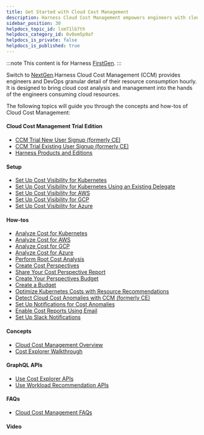 ```yaml
---
title: Get Started with Cloud Cost Management
description: Harness Cloud Cost Management empowers engineers with cloud cost visibility of their apps, microservices, and clusters.
sidebar_position: 30
helpdocs_topic_id: lxm71lb7th
helpdocs_category_id: 0v0om5p9af
helpdocs_is_private: false
helpdocs_is_published: true
---
```


:::note
This content is for Harness [FirstGen](../../getting-started/harness-first-gen-vs-harness-next-gen.md). 
:::

Switch to [NextGen](../../cloud-cost-management/1-onboard-with-cloud-cost-management/cloud-cost-management-overview/harness-key-cloud-cost-concepts.md).Harness Cloud Cost Management (CCM) provides engineers and DevOps granular detail of their resource consumption hourly. It is designed to bring cloud cost analysis and management into the hands of the engineers consuming cloud resources.

The following topics will guide you through the concepts and how-tos of Cloud Cost Management:

#### Cloud Cost Management Trial Edition

* [CCM Trial New User Signup (formerly CE)](../cloud-cost-management/new-to-ccm-get-started-with-a-trial/setup-ce-harness-editions.md)
* [CCM Trial Existing User Signup (formerly CE)](../cloud-cost-management/new-to-ccm-get-started-with-a-trial/ce-trial-existing-user-signup.md)
* [Harness Products and Editions](harness-editions.md)

#### Setup

* [Set Up Cost Visibility for Kubernetes](../cloud-cost-management/setup-cost-visibility/enable-ce-by-adding-a-delegate.md)
* [Set Up Cost Visibility for Kubernetes Using an Existing Delegate](../cloud-cost-management/setup-cost-visibility/enable-continuous-efficiency-for-kubernetes.md)
* [Set Up Cost Visibility for AWS](../cloud-cost-management/setup-cost-visibility/enable-continuous-efficiency-for-aws.md)
* [Set Up Cost Visibility for GCP](../cloud-cost-management/setup-cost-visibility/enable-cloud-efficiency-for-google-cloud-platform-gcp.md)
* [Set Up Cost Visibility for Azure](../cloud-cost-management/setup-cost-visibility/set-up-cost-visibility-for-azure.md)

#### How-tos

* [Analyze Cost for Kubernetes](../cloud-cost-management/root-cost-analysis/analyze-cost-trends-across-clusters.md)
* [Analyze Cost for AWS](../cloud-cost-management/root-cost-analysis/analyze-cost-trends-for-aws.md)
* [Analyze Cost for GCP](../cloud-cost-management/root-cost-analysis/analyze-cost-for-gcp.md)
* [Analyze Cost for Azure](../cloud-cost-management/root-cost-analysis/analyze-cost-for-azure.md)
* [Perform Root Cost Analysis](../cloud-cost-management/root-cost-analysis/perform-root-cause-analysis.md)
* [Create Cost Perspectives](../cloud-cost-management/ccm-perspectives/perspectives.md)
* [Share Your Cost Perspective Report](../cloud-cost-management/ccm-perspectives/share-report-in-cost-perspectives.md)
* [Create Your Perspectives Budget](../cloud-cost-management/ccm-perspectives/create-your-perspectives-budget.md)
* [Create a Budget](../cloud-cost-management/ccm-budgets/create-a-budget.md)
* [Optimize Kubernetes Costs with Resource Recommendations](../cloud-cost-management/ccm-recommendations/recommendations.md)
* [Detect Cloud Cost Anomalies with CCM (formerly CE)](../cloud-cost-management/ccm-anomaly-detection/detect-cost-anomalies-with-ce.md)
* [Set Up Notifications for Cost Anomalies](../cloud-cost-management/ccm-anomaly-detection/set-up-notifications-for-cost-anomalies.md)
* [Enable Cost Reports Using Email](../cloud-cost-management/cost-report/set-communications.md)
* [Set Up Slack Notifications](../cloud-cost-management/cost-report/set-up-slack-notifications.md)

#### Concepts

* [Cloud Cost Management Overview](../../cloud-cost-management/1-onboard-with-cloud-cost-management/cloud-cost-management-overview/continuous-efficiency-overview.md)
* [Cost Explorer Walkthrough](../cloud-cost-management/concepts-ccm/a-cost-explorer-walkthrough.md)

#### GraphQL APIs

* [Use Cost Explorer APIs](../cloud-cost-management/cost-explorer-apis/ce-cost-explorer-apis.md)
* [Use Workload Recommendation APIs](../cloud-cost-management/cost-explorer-apis/workload-recommendations-api.md)

#### FAQs

* [Cloud Cost Management FAQs](https://docs.harness.io/article/q8uycdeqvc-cloud-cost-management-faqs)

#### Video

<docvideo src="https://www.youtube.com/embed/xnbTUNet5gw" />